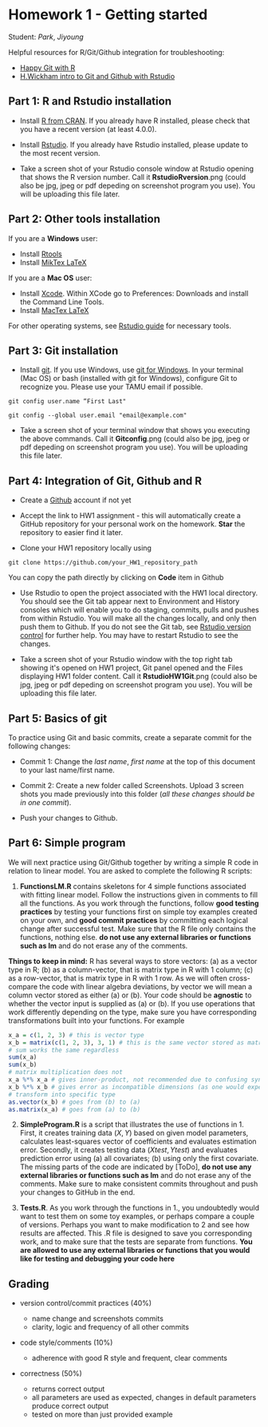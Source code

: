 # Homework 1 - Getting started

Student: *Park*, *Jiyoung*

Helpful resources for R/Git/Github integration for troubleshooting:

  * [Happy Git with R](https://happygitwithr.com)
  * [H.Wickham intro to Git and Github with Rstudio](http://r-pkgs.had.co.nz/git.html#git-rstudio)

## Part 1: R and Rstudio installation

* Install [R from CRAN](https://cran.r-project.org). If you already have R installed, please check that you have a recent version (at least 4.0.0).

* Install [Rstudio](https://www.rstudio.com/products/rstudio/#Desktop). If you already have Rstudio installed, please update to the most recent version.

* Take a screen shot of your Rstudio console window at Rstudio opening that shows the R version number. Call it **RstudioRversion**.png (could also be jpg, jpeg or pdf depeding on screenshot program you use). You will be uploading this file later.

## Part 2: Other tools installation

If you are a **Windows** user:

* Install [Rtools](https://cran.rstudio.com/bin/windows/Rtools/) 
* Install [MikTex LaTeX](http://miktex.org/download)


If you are a **Mac OS** user:

* Install [Xcode](http://itunes.apple.com/us/app/xcode/id497799835?mt=12). Within XCode go to Preferences: Downloads and install the Command Line Tools.
* Install [MacTex LaTeX](http://www.tug.org/mactex/downloading.html)

For other operating systems, see [Rstudio guide](https://support.rstudio.com/hc/en-us/articles/200486498-Package-Development-Prerequisites) for necessary tools.

## Part 3: Git installation
* Install [git](https://git-scm.com). If you use Windows, use [git for Windows](https://gitforwindows.org). In your terminal (Mac OS) or bash (installed with git for Windows), configure Git to recognize you. Please use your TAMU email if possible.

`git config user.name “First Last"`

`git config --global user.email "email@example.com"`

* Take a screen shot of your terminal window that shows you executing the above commands. Call it **Gitconfig**.png (could also be jpg, jpeg or pdf depeding on screenshot program you use). You will be uploading this file later.


## Part 4: Integration of Git, Github and R

* Create a [Github](https://github.com) account if not yet

* Accept the link to HW1 assignment - this will automatically create a GitHub repository for your personal work on the homework. **Star** the repository to easier find it later.

* Clone your HW1 repository locally using 

`git clone https://github.com/your_HW1_repository_path`

You can copy the path directly by clicking on **Code** item in Github

* Use Rstudio to open the project associated with the HW1 local directory. You should see the Git tab appear next to Environment and History consoles which will enable you to do staging, commits, pulls and pushes from within Rstudio. You will make all the changes locally, and only then push them to Github. If you do not see the Git tab, see [Rstudio version control](https://support.rstudio.com/hc/en-us/articles/200532077?version=1.1.463&mode=desktop) for further help. You may have to restart Rstudio to see the changes.

* Take a screen shot of your Rstudio window with the top right tab showing it's opened on HW1 project, Git panel opened and the Files displaying HW1 folder content.  Call it **RstudioHW1Git**.png (could also be jpg, jpeg or pdf depeding on screenshot program you use). You will be uploading this file later.

## Part 5: Basics of git

To practice using Git and basic commits, create a separate commit for the following changes:

* Commit 1: Change the *last name*, *first name* at the top of this document to your last name/first name.

* Commit 2: Create a new folder called Screenshots. Upload 3 screen shots you made previously into this folder (*all these changes should be in one commit*).

* Push your changes to Github.

## Part 6: Simple program

We will next practice using Git/Github together by writing a simple R code in relation to linear model. You are asked to complete the following R scripts:

1. **FunctionsLM.R** contains skeletons for 4 simple functions associated with fitting linear model. Follow the instructions given in comments to fill all the functions. As you work through the functions, follow **good testing practices** by testing your functions first on simple toy examples created on your own, and **good commit practices** by committing each logical change after successful test. Make sure that the R file only contains the functions, nothing else. **do not use any external libraries or functions such as lm** and do not erase any of the comments.

**Things to keep in mind:** R has several ways to store vectors: (a) as a vector type in R; (b) as a column-vector, that is matrix type in R with 1 column; (c) as a row-vector, that is matrix type in R with 1 row. As we will often cross-compare the code with linear algebra deviations, by vector we will mean a column vector stored as either (a) or (b). Your code should be **agnostic** to whether the vector input is supplied as (a) or (b). If you use operations that work differently depending on the type, make sure you have corresponding transformations built into your functions. For example
```r
x_a = c(1, 2, 3) # this is vector type
x_b = matrix(c(1, 2, 3), 3, 1) # this is the same vector stored as matrix
# sum works the same regardless
sum(x_a)
sum(x_b)
# matrix multiplication does not
x_a %*% x_a # gives inner-product, not recommended due to confusing syntax
x_b %*% x_b # gives error as incompatible dimensions (as one would expect)
# transform into specific type
as.vector(x_b) # goes from (b) to (a)
as.matrix(x_a) # goes from (a) to (b)
```

2. **SimpleProgram.R** is a script that illustrates the use of functions in 1. First, it creates training data $(X, Y)$ based on given model parameters, calculates least-squares vector of coefficients and evaluates estimation error. Secondly, it creates testing data $(Xtest, Ytest)$ and evaluates prediction error using (a) all covariates; (b) using only the first covariate. The missing parts of the code are indicated by [ToDo], **do not use any external libraries or functions such as lm** and do not erase any of the comments. Make sure to make consistent commits throughout and push your changes to GitHub in the end.

3. **Tests.R**. As you work through the functions in 1., you undoubtedly would want to test them on some toy examples, or perhaps compare a couple of versions. Perhaps you want to make modification to 2 and see how results are affected. This .R file is designed to save you corresponding work, and to make sure that the tests are separate from functions. **You are allowed to use any external libraries  or functions that you would like for testing and debugging your code here**


## Grading

* version control/commit practices (40%)
  - name change and screenshots commits 
  - clarity, logic and frequency of all other commits

* code style/comments (10%)
  - adherence with good R style and frequent, clear comments

* correctness (50%)
  - returns correct output
  - all parameters are used as expected, changes in default parameters produce correct output
  - tested on more than just provided example